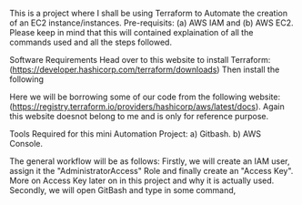This is a project where I shall be using Terraform to Automate the creation of an EC2 instance/instances. 
Pre-requisits: (a) AWS IAM and (b) AWS EC2. Please keep in mind that this will contained explaination of all the commands used and all the steps followed. 
  
Software Requirements
Head over to this website to install Terraform: 
(https://developer.hashicorp.com/terraform/downloads)
Then install the following 



Here we will be borrowing some of our code from the following website: (https://registry.terraform.io/providers/hashicorp/aws/latest/docs).  Again this website doesnot belong to me and is only for reference purpose.



Tools Required for this mini Automation Project: 
  a) Gitbash.
  b) AWS Console.

The general workflow will be as follows: 
Firstly, we will create an IAM user, assign it the "AdministratorAccess" Role and finally create an "Access Key". More on Access Key later on in this project and why it is actually used. 
Secondly, we will open GitBash and type in some command, 
